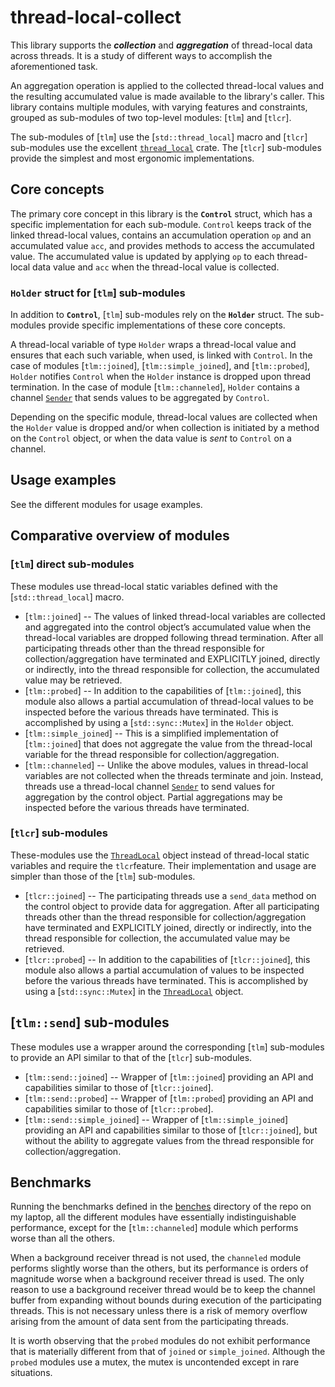 # thread-local-collect

This library supports the **_collection_** and **_aggregation_** of thread-local data across threads. It is a study of different ways to accomplish the aforementioned task.

An aggregation operation is applied to the collected thread-local values and the resulting accumulated value is made available to the library's caller. This library contains multiple modules, with varying features and constraints, grouped as sub-modules of two top-level modules: [`tlm`] and [`tlcr`].

The sub-modules of [`tlm`] use the [`std::thread_local`] macro and [`tlcr`] sub-modules use the excellent [`thread_local`](https://docs.rs/thread_local/latest/thread_local/) crate. The [`tlcr`] sub-modules provide the simplest and most ergonomic implementations.

## Core concepts

The primary core concept in this library is the **`Control`** struct, which has a specific implementation for each sub-module. `Control` keeps track of the linked thread-local values, contains an accumulation operation `op` and an accumulated value `acc`, and provides methods to access the accumulated value. The accumulated value is updated by applying `op` to each thread-local data value and `acc` when the thread-local value is collected.

### `Holder` struct for [`tlm`] sub-modules

In addition to **`Control`**, [`tlm`] sub-modules rely on the **`Holder`** struct. The sub-modules provide specific implementations of these core concepts.

A thread-local variable of type `Holder` wraps a thread-local value and ensures that each such variable, when used, is linked with `Control`. In the case of modules [`tlm::joined`], [`tlm::simple_joined`], and [`tlm::probed`], `Holder` notifies `Control` when the `Holder` instance is dropped upon thread termination. In the case of module [`tlm::channeled`], `Holder` contains a channel [`Sender`](std::sync::mpsc::Sender) that sends values to be aggregated by `Control`.

Depending on the specific module, thread-local values are collected when the `Holder` value is dropped and/or when collection is initiated by a method on the `Control` object, or when the data value is _sent_ to `Control` on a channel.

## Usage examples

See the different modules for usage examples.

## Comparative overview of modules

### [`tlm`] direct sub-modules

These modules use thread-local static variables defined with the [`std::thread_local`] macro.

- [`tlm::joined`] -- The values of linked thread-local variables are collected and aggregated into the  control object’s accumulated value when the thread-local variables are dropped following thread termination. After all participating threads other than the thread responsible for collection/aggregation have terminated and EXPLICITLY joined, directly or indirectly, into the thread responsible for collection, the accumulated value may be retrieved.
- [`tlm::probed`] -- In addition to the capabilities of [`tlm::joined`], this module also allows a partial accumulation of thread-local values to be inspected before the various threads have terminated. This is accomplished by using a [`std::sync::Mutex`] in the `Holder` object.
- [`tlm::simple_joined`] -- This is a simplified implementation of [`tlm::joined`] that does not aggregate the value from the thread-local variable for the thread responsible for collection/aggregation.
- [`tlm::channeled`] -- Unlike the above modules, values in thread-local variables are not collected when the threads terminate and join. Instead, threads use a thread-local channel [`Sender`](std::sync::mpsc::Sender) to send values for aggregation by the control object. Partial aggregations may be inspected before the various threads have terminated.

### [`tlcr`] sub-modules

These-modules use the [`ThreadLocal`](https://docs.rs/thread_local/latest/thread_local/struct.ThreadLocal.html) object instead of thread-local static variables and require the `tlcr`feature. Their implementation and usage are simpler than those of the [`tlm`] sub-modules.

- [`tlcr::joined`] -- The participating threads use a `send_data` method on the control object to provide data for aggregation.  After all participating threads other than the thread responsible for collection/aggregation have terminated and EXPLICITLY joined, directly or indirectly, into the thread responsible for collection, the accumulated value may be retrieved.
- [`tlcr::probed`] -- In addition to the capabilities of [`tlcr::joined`], this module also allows a partial accumulation of values to be inspected before the various threads have terminated. This is accomplished by using a [`std::sync::Mutex`] in the [`ThreadLocal`](https://docs.rs/thread_local/latest/thread_local/struct.ThreadLocal.html) object.

## [`tlm::send`] sub-modules

These modules use a wrapper around the corresponding [`tlm`] sub-modules to provide an API similar to that of the [`tlcr`] sub-modules.

- [`tlm::send::joined`] -- Wrapper of [`tlm::joined`] providing an API and capabilities similar to those of [`tlcr::joined`].
- [`tlm::send::probed`] -- Wrapper of [`tlm::probed`] providing an API and capabilities similar to those of [`tlcr::probed`].
- [`tlm::send::simple_joined`] -- Wrapper of [`tlm::simple_joined`] providing an API and capabilities similar to those of [`tlcr::joined`], but without the ability to aggregate values from the thread responsible for collection/aggregation.

## Benchmarks

Running the benchmarks defined in the [benches](https://github.com/pvillela/rust-thread-local-collect/tree/main/benches) directory of the repo on my laptop, all the different modules have essentially indistinguishable performance, except for the [`tlm::channeled`] module which performs worse than all the others. 

When a background receiver thread is not used, the `channeled` module performs slightly worse than the others, but its performance is orders of magnitude worse when a background receiver thread is used. The only reason to use a background receiver thread would be to keep the channel buffer from expanding without bounds during execution of the participating threads. This is not necessary unless there is a risk of memory overflow arising from the amount of data sent from the participating threads.

It is worth observing that the `probed` modules do not exhibit performance that is  materially different from that of `joined` or `simple_joined`. Although the `probed` modules use a mutex, the mutex is uncontended except in rare situations.
